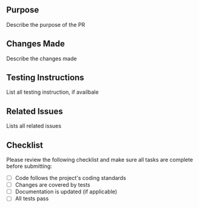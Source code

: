 ## Purpose

Describe the purpose of the PR

## Changes Made

Describe the changes made

## Testing Instructions

List all testing instruction, if availbale

## Related Issues

Lists all related issues

## Checklist

Please review the following checklist and make sure all tasks are complete before submitting:

- [ ] Code follows the project's coding standards
- [ ] Changes are covered by tests
- [ ] Documentation is updated (if applicable)
- [ ] All tests pass